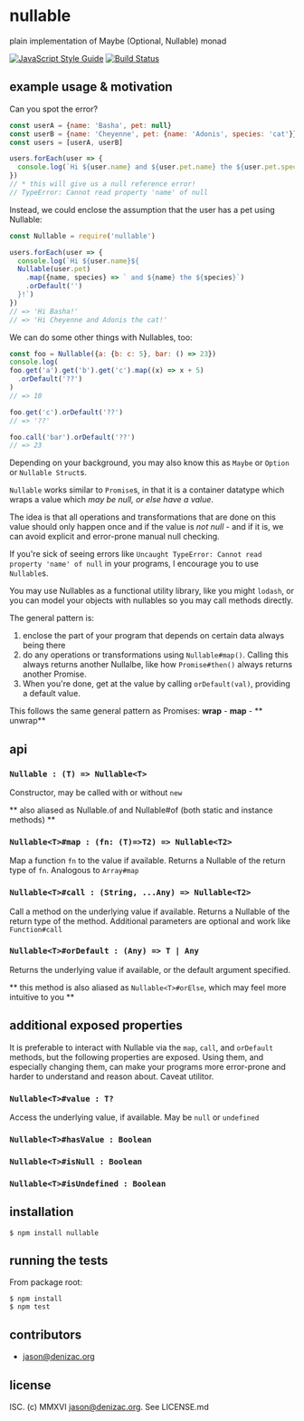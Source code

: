 # nullable
plain implementation of Maybe (Optional, Nullable) monad

[![JavaScript Style Guide](https://img.shields.io/badge/code%20style-standard-brightgreen.svg)](http://standardjs.com/)
 [![Build Status](https://travis-ci.org/jsdnxx/nullable.svg?branch=master)](https://travis-ci.org/jsdnxx/nullable)

## example usage & motivation
Can you spot the error?
```js
const userA = {name: 'Basha', pet: null}
const userB = {name: 'Cheyenne', pet: {name: 'Adonis', species: 'cat'}}
const users = [userA, userB]

users.forEach(user => {
  console.log(`Hi ${user.name} and ${user.pet.name} the ${user.pet.species}!`)
})
// * this will give us a null reference error!
// TypeError: Cannot read property 'name' of null
```

Instead, we could enclose the assumption that the user has a pet using Nullable:

```js
const Nullable = require('nullable')

users.forEach(user => {
  console.log(`Hi ${user.name}${
  Nullable(user.pet)
    .map({name, species} => ` and ${name} the ${species}`)
    .orDefault('')
  }!`)
})
// => 'Hi Basha!'
// => 'Hi Cheyenne and Adonis the cat!'
```

We can do some other things with Nullables, too:

```js
const foo = Nullable({a: {b: c: 5}, bar: () => 23})
console.log(
foo.get('a').get('b').get('c').map((x) => x + 5)
  .orDefault('??')
)
// => 10

foo.get('c').orDefault('??')
// => '??'

foo.call('bar').orDefault('??')
// => 23
```

Depending on your background, you may also know this as `Maybe` or `Option` or `Nullable Struct`s.

`Nullable` works similar to `Promise`s, in that it is a container datatype which wraps a value which *may be null, or else have a value*.

The idea is that all operations and transformations that are done on this value should only happen once and if the value is *not null* - and if it is, we can avoid explicit and error-prone manual null checking.

If you're sick of seeing errors like `Uncaught TypeError: Cannot read property 'name' of null` in your programs, I encourage you to use `Nullable`s.

You may use Nullables as a functional utility library, like you might `lodash`, or you can model your objects with nullables so you may call methods directly.

The general pattern is:
1. enclose the part of your program that depends on certain data always being there
2. do any operations or transformations using `Nullable#map()`. Calling this always returns another Nullalbe, like how `Promise#then()` always returns another Promise.
3. When you're done, get at the value by calling `orDefault(val)`, providing a default value.

This follows the same general pattern as Promises: **wrap** - **map** - ** unwrap**


## api

### `Nullable : (T) => Nullable<T>`
Constructor, may be called with or without `new`

** also aliased as Nullable.of and Nullable#of (both static and instance methods) ** 

### `Nullable<T>#map : (fn: (T)=>T2) => Nullable<T2>`
Map a function `fn` to the value if available. Returns a Nullable of the return type of `fn`. Analogous to `Array#map`

### `Nullable<T>#call : (String, ...Any) => Nullable<T2>`
Call a method on the underlying value if available. Returns a Nullable of the return type of the method. Additional parameters are optional and work like `Function#call`

### `Nullable<T>#orDefault : (Any) => T | Any`
Returns the underlying value if available, or the default argument specified.

** this method is also aliased as `Nullable<T>#orElse`, which may feel more intuitive to you **

## additional exposed properties
It is preferable to interact with Nullable via the `map`, `call`, and `orDefault` methods, but the following properties are exposed. Using them, and especially changing them, can make your programs more error-prone and harder to understand and reason about. Caveat utilitor.

### `Nullable<T>#value : T?`
Access the underlying value, if available. May be `null` or `undefined`

### `Nullable<T>#hasValue : Boolean`

### `Nullable<T>#isNull : Boolean`

### `Nullable<T>#isUndefined : Boolean`


## installation

    $ npm install nullable


## running the tests

From package root:

    $ npm install
    $ npm test


## contributors

- jason@denizac.org


## license

ISC. (c) MMXVI jason@denizac.org. See LICENSE.md
